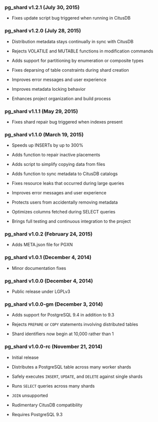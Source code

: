 ### pg_shard v1.2.1 (July 30, 2015) ###

* Fixes update script bug triggered when running in CitusDB

### pg_shard v1.2.0 (July 28, 2015) ###

* Distribution metadata stays continually in sync with CitusDB

* Rejects VOLATILE and MUTABLE functions in modification commands

* Adds support for partitioning by enumeration or composite types

* Fixes deparsing of table constraints during shard creation

* Improves error messages and user experience

* Improves metadata locking behavior

* Enhances project organization and build process

### pg_shard v1.1.1 (May 29, 2015) ###

* Fixes shard repair bug triggered when indexes present

### pg_shard v1.1.0 (March 19, 2015) ###

* Speeds up INSERTs by up to 300%

* Adds function to repair inactive placements

* Adds script to simplify copying data from files

* Adds function to sync metadata to CitusDB catalogs

* Fixes resource leaks that occurred during large queries

* Improves error messages and user experience

* Protects users from accidentally removing metadata

* Optimizes columns fetched during SELECT queries

* Brings full testing and continuous integration to the project

### pg_shard v1.0.2 (February 24, 2015) ###

* Adds META.json file for PGXN

### pg_shard v1.0.1 (December 4, 2014) ###

* Minor documentation fixes

### pg_shard v1.0.0 (December 4, 2014) ###

* Public release under LGPLv3

### pg_shard v1.0.0-gm (December 3, 2014) ###

* Adds support for PostgreSQL 9.4 in addition to 9.3

* Rejects `PREPARE` or `COPY` statements involving distributed tables

* Shard identifiers now begin at 10,000 rather than 1

### pg_shard v1.0.0-rc (November 21, 2014) ###

* Initial release

* Distributes a PostgreSQL table across many worker shards

* Safely executes `INSERT`, `UPDATE`, and `DELETE` against single shards

* Runs `SELECT` queries across many shards

* `JOIN` unsupported

* Rudimentary CitusDB compatibility

* Requires PostgreSQL 9.3
